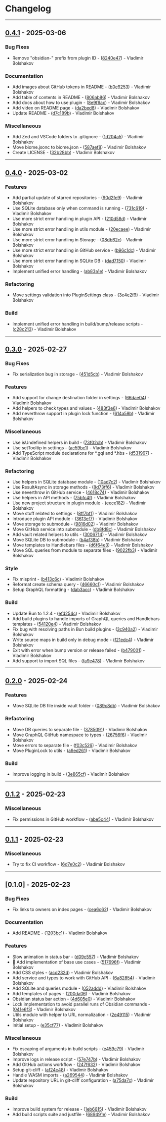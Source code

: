 # Changelog

---
## [0.4.1](https://github.com/vovanbo/obsidian-github-stars/compare/0.4.0..0.4.1) - 2025-03-06

### Bug Fixes

- Remove "obsidian-" prefix from plugin ID - ([8240e47](https://github.com/vovanbo/obsidian-github-stars/commit/8240e47a6f6338c5793d18afb26ae93127a4d94a)) - Vladimir Bolshakov

### Documentation

- Add images about GitHub tokens in README - ([b0e9253](https://github.com/vovanbo/obsidian-github-stars/commit/b0e92533fee05578d8838a5ca122b39d6762fb43)) - Vladimir Bolshakov
- Add table of contents in README - ([806ab86](https://github.com/vovanbo/obsidian-github-stars/commit/806ab86d81c562e0a1b7bc4c61908625c3a09356)) - Vladimir Bolshakov
- Add docs about how to use plugin - ([8e9f6ac](https://github.com/vovanbo/obsidian-github-stars/commit/8e9f6acc5cbee5477b720536c269450dbc82468b)) - Vladimir Bolshakov
- Add video on README page - ([da2bed8](https://github.com/vovanbo/obsidian-github-stars/commit/da2bed86d2a2f0ce7de42ba39e54ca56cc7d3814)) - Vladimir Bolshakov
- Update README - ([d7c189b](https://github.com/vovanbo/obsidian-github-stars/commit/d7c189be95d540521406d57053da141c533d7c25)) - Vladimir Bolshakov

### Miscellaneous

- Add Zed and VSCode folders to .gitignore - ([1d204a5](https://github.com/vovanbo/obsidian-github-stars/commit/1d204a510254654416f129d2fd9ced339b7bda84)) - Vladimir Bolshakov
- Move biome.jsonc to biome.json - ([587aef8](https://github.com/vovanbo/obsidian-github-stars/commit/587aef89c79cdc052d5a26217551701a5ebe2dcb)) - Vladimir Bolshakov
- Create LICENSE - ([32b28bb](https://github.com/vovanbo/obsidian-github-stars/commit/32b28bbc811364f1e134595bfeb6506555051b22)) - Vladimir Bolshakov

---
## [0.4.0](https://github.com/vovanbo/obsidian-github-stars/compare/0.3.0..0.4.0) - 2025-03-02

### Features

- Add partial update of starred repositories - ([90d2fe9](https://github.com/vovanbo/obsidian-github-stars/commit/90d2fe9125954517db9d03a6ce6c9626bc68926f)) - Vladimir Bolshakov
- Use SQLite database only when command is running - ([731c619](https://github.com/vovanbo/obsidian-github-stars/commit/731c619346eaa2bf96ec4b8252f28c40552d74f2)) - Vladimir Bolshakov
- Use more strict error handling in plugin API - ([210d58d](https://github.com/vovanbo/obsidian-github-stars/commit/210d58d8a374ce6d9d61b0b9cc4ccbbd87b00808)) - Vladimir Bolshakov
- Use more strict error handling in utils module - ([20ecaee](https://github.com/vovanbo/obsidian-github-stars/commit/20ecaee7503c241188fee39ad3527e9eb6f5bbc0)) - Vladimir Bolshakov
- Use more strict error handling in Storage - ([08db62c](https://github.com/vovanbo/obsidian-github-stars/commit/08db62cc6adfd3c97af95ecca6d2876a405807e4)) - Vladimir Bolshakov
- Use more strict error handling in GitHub service - ([b96c1dc](https://github.com/vovanbo/obsidian-github-stars/commit/b96c1dc35ff62480f67f6f631a8f7a54a705aba3)) - Vladimir Bolshakov
- Use more strict error handling in SQLite DB - ([dad7150](https://github.com/vovanbo/obsidian-github-stars/commit/dad71505f8b400fef8bca3f269e45c02cc8a5b42)) - Vladimir Bolshakov
- Implement unified error handling - ([ab83a1e](https://github.com/vovanbo/obsidian-github-stars/commit/ab83a1e4d3cd782a3cc9e2d02148c4c14b9348cf)) - Vladimir Bolshakov

### Refactoring

- Move settings validation into PluginSettings class - ([3e4e2f9](https://github.com/vovanbo/obsidian-github-stars/commit/3e4e2f95c74089eeeb10cbc5131ba8ad1c84373e)) - Vladimir Bolshakov

### Build

- Implement unified error handling in build/bump/release scripts - ([c28c213](https://github.com/vovanbo/obsidian-github-stars/commit/c28c213d1289d08458d7f920c2c3cb6863a66443)) - Vladimir Bolshakov

---
## [0.3.0](https://github.com/vovanbo/obsidian-github-stars/compare/0.2.0..0.3.0) - 2025-02-27

### Bug Fixes

- Fix serialization bug in storage - ([451d5cb](https://github.com/vovanbo/obsidian-github-stars/commit/451d5cbcfdb4aec07104046f67dd56f152c1c3e1)) - Vladimir Bolshakov

### Features

- Add support for change destination folder in settings - ([66dae04](https://github.com/vovanbo/obsidian-github-stars/commit/66dae04747ccf71b1bae60c87430db74b2cd0a23)) - Vladimir Bolshakov
- Add helpers to check types and values - ([483f3e6](https://github.com/vovanbo/obsidian-github-stars/commit/483f3e69592735e686c0000f5e2ddcafaaaf67ac)) - Vladimir Bolshakov
- Add neverthrow support in plugin lock function - ([614a58b](https://github.com/vovanbo/obsidian-github-stars/commit/614a58b9e3b8693aca2542161d235868436271a2)) - Vladimir Bolshakov

### Miscellaneous

- Use isUndefined helpers in build - ([73f02cb](https://github.com/vovanbo/obsidian-github-stars/commit/73f02cb595a8079208d54311b38ad230a6dc2c4e)) - Vladimir Bolshakov
- Use setTooltip in settings - ([ac59bc1](https://github.com/vovanbo/obsidian-github-stars/commit/ac59bc14e247e030951109b31af2f4a901bf51b7)) - Vladimir Bolshakov
- Add TypeScript module declarations for *.gql and *.hbs - ([d531997](https://github.com/vovanbo/obsidian-github-stars/commit/d53199734873ea3da94acad49d003e0588aa5808)) - Vladimir Bolshakov

### Refactoring

- Use helpers in SQLite database module - ([10ad7c2](https://github.com/vovanbo/obsidian-github-stars/commit/10ad7c2c3c769ff167fa51bdd58ca95d213fb0a3)) - Vladimir Bolshakov
- Use ResultAsync in storage methods - ([8d73ff6](https://github.com/vovanbo/obsidian-github-stars/commit/8d73ff65338f8b62617089f4c43eb9b30168be0f)) - Vladimir Bolshakov
- Use neverthrow in GitHub service - ([4618c74](https://github.com/vovanbo/obsidian-github-stars/commit/4618c742ba77694bc35592a1497c74de80fdc725)) - Vladimir Bolshakov
- Use helpers in API methods - ([75bfc4f](https://github.com/vovanbo/obsidian-github-stars/commit/75bfc4fa4cf169d76a144bea60afd2891302caee)) - Vladimir Bolshakov
- Use new project structure in plugin module - ([eece182](https://github.com/vovanbo/obsidian-github-stars/commit/eece1823e4d18901794db1084c92bb445ef21002)) - Vladimir Bolshakov
- Move stuff related to settings - ([8ff7bf1](https://github.com/vovanbo/obsidian-github-stars/commit/8ff7bf13048f043896ff475a2e06f59624ff6a3a)) - Vladimir Bolshakov
- Introduce plugin API module - ([3613ef7](https://github.com/vovanbo/obsidian-github-stars/commit/3613ef754fe2864240ab9de252728e1495116826)) - Vladimir Bolshakov
- Move storage to submodule - ([9816d02](https://github.com/vovanbo/obsidian-github-stars/commit/9816d020c438c8e9675024eb261c98f2d023e6af)) - Vladimir Bolshakov
- Move GitHub service into submodule - ([db8fd8c](https://github.com/vovanbo/obsidian-github-stars/commit/db8fd8c189abe6c7bf7acc49153da7a14a89dfa2)) - Vladimir Bolshakov
- Add vault related helpers to utils - ([3006714](https://github.com/vovanbo/obsidian-github-stars/commit/3006714099cb198bedc1edfb3b0d455ef1e4342e)) - Vladimir Bolshakov
- Move SQLite DB to submodule - ([b4af38b](https://github.com/vovanbo/obsidian-github-stars/commit/b4af38b811ae19bb0b41819fffb4b7b57d990aab)) - Vladimir Bolshakov
- Move templates to Handlebars files - ([d6f64e3](https://github.com/vovanbo/obsidian-github-stars/commit/d6f64e35be9e40f672e90f0c0b90e7908d2f1796)) - Vladimir Bolshakov
- Move SQL queries from module to separate files - ([9022fb3](https://github.com/vovanbo/obsidian-github-stars/commit/9022fb38bb06eaefeb7290e520be12dd870409f4)) - Vladimir Bolshakov

### Style

- Fix misprint - ([b413c6c](https://github.com/vovanbo/obsidian-github-stars/commit/b413c6c6cde59f20a2af0c56793180b6c34b486d)) - Vladimir Bolshakov
- Reformat create schema query - ([46660c1](https://github.com/vovanbo/obsidian-github-stars/commit/46660c1ff86f1663a762cc195985b873636354d5)) - Vladimir Bolshakov
- Setup GraphQL formatting - ([dab3acc](https://github.com/vovanbo/obsidian-github-stars/commit/dab3acc6c097a4687f45832c424f773f0cdfd5ac)) - Vladimir Bolshakov

### Build

- Update Bun to 1.2.4 - ([efd254c](https://github.com/vovanbo/obsidian-github-stars/commit/efd254c170104fdddca0b528de176e245347536f)) - Vladimir Bolshakov
- Add build plugins to handle imports of GraphQL queries and Handlebars templates - ([54120e4](https://github.com/vovanbo/obsidian-github-stars/commit/54120e4ce681598756b12f20f1900fe3d5b37166)) - Vladimir Bolshakov
- Fix bug with resolving paths in Bun build plugins - ([3c940a2](https://github.com/vovanbo/obsidian-github-stars/commit/3c940a29216847070dad7c761dae828ac771ba0a)) - Vladimir Bolshakov
- Write source maps in build only in debug mode - ([f21edc4](https://github.com/vovanbo/obsidian-github-stars/commit/f21edc493e261429bb4c25df939ddd918c062176)) - Vladimir Bolshakov
- Exit with error when bump version or release failed - ([b479001](https://github.com/vovanbo/obsidian-github-stars/commit/b4790011326d08fad6cc9fd8479b39052c25c47d)) - Vladimir Bolshakov
- Add support to import SQL files - ([fa9e478](https://github.com/vovanbo/obsidian-github-stars/commit/fa9e4781923714614283dd036ff00df3f6771204)) - Vladimir Bolshakov

---
## [0.2.0](https://github.com/vovanbo/obsidian-github-stars/compare/0.1.2..0.2.0) - 2025-02-24

### Features

- Move SQLite DB file inside vault folder - ([089c8db](https://github.com/vovanbo/obsidian-github-stars/commit/089c8db179069dcb0d162743cd84662b645c3ab8)) - Vladimir Bolshakov

### Refactoring

- Move DB queries to separate file - ([3785091](https://github.com/vovanbo/obsidian-github-stars/commit/3785091777f61415a8c71db5fba5a426b08b70fd)) - Vladimir Bolshakov
- Move GraphQL GitHub namespace to types - ([26756f6](https://github.com/vovanbo/obsidian-github-stars/commit/26756f6b383f43f40ebb6361482aaec5c9db6f55)) - Vladimir Bolshakov
- Move errors to separate file - ([f03c526](https://github.com/vovanbo/obsidian-github-stars/commit/f03c526f4e8f0c269fcf3a0c7e14255a63272c37)) - Vladimir Bolshakov
- Move PluginLock to utils - ([a9ed261](https://github.com/vovanbo/obsidian-github-stars/commit/a9ed2614ffdc8b5849abe78599dd719c802e7868)) - Vladimir Bolshakov

### Build

- Improve logging in build - ([3e865cf](https://github.com/vovanbo/obsidian-github-stars/commit/3e865cf0f4764c714c261daa59ef01cfd7877faf)) - Vladimir Bolshakov

---
## [0.1.2](https://github.com/vovanbo/obsidian-github-stars/compare/0.1.1..0.1.2) - 2025-02-23

### Miscellaneous

- Fix permissions in GitHub workflow - ([abe5c44](https://github.com/vovanbo/obsidian-github-stars/commit/abe5c44b9460268b291777262121f577ca22693e)) - Vladimir Bolshakov

---
## [0.1.1](https://github.com/vovanbo/obsidian-github-stars/compare/0.1.0..0.1.1) - 2025-02-23

### Miscellaneous

- Try to fix CI workflow - ([6d7e0c2](https://github.com/vovanbo/obsidian-github-stars/commit/6d7e0c2a8a88b5b6d4681e9d336365befaec7e77)) - Vladimir Bolshakov

---
## [0.1.0] - 2025-02-23

### Bug Fixes

- Fix links to owners on index pages - ([cea6c62](https://github.com/vovanbo/obsidian-github-stars/commit/cea6c624a7ed675e62249c76b51f331820a926eb)) - Vladimir Bolshakov

### Documentation

- Add README - ([1203bc1](https://github.com/vovanbo/obsidian-github-stars/commit/1203bc129c38371fc9209c84fb158c7885a0913a)) - Vladimir Bolshakov

### Features

- Slow animation in status bar - ([d09c557](https://github.com/vovanbo/obsidian-github-stars/commit/d09c5571b0cf046e57468f2ef8739140b236f064)) - Vladimir Bolshakov
- :tada: Add implementation of base use cases - ([517696f](https://github.com/vovanbo/obsidian-github-stars/commit/517696fb26f3eac1ff25cd855b1ca2a1b54e884b)) - Vladimir Bolshakov
- Add CSS styles - ([acd232d](https://github.com/vovanbo/obsidian-github-stars/commit/acd232d18be3b2a6dec3de5634743c66165899b1)) - Vladimir Bolshakov
- Add service and types to work with GitHub API - ([6a82854](https://github.com/vovanbo/obsidian-github-stars/commit/6a82854e5a6d7f55996660b93e2cdd71df6d16b9)) - Vladimir Bolshakov
- Add SQLite and queries module - ([052addd](https://github.com/vovanbo/obsidian-github-stars/commit/052adddbea557efee12ace323af8ccfdb3b0bf17)) - Vladimir Bolshakov
- Add templates of pages - ([200da06](https://github.com/vovanbo/obsidian-github-stars/commit/200da06f6f7417eb21d04c65f16f264173e1a023)) - Vladimir Bolshakov
- Obsidian status bar action - ([4d605e0](https://github.com/vovanbo/obsidian-github-stars/commit/4d605e0950dd30c1852a3fdef385da3d4d7879c1)) - Vladimir Bolshakov
- Lock implementation to avoid parallel runs of Obsidian commands - ([041e6f3](https://github.com/vovanbo/obsidian-github-stars/commit/041e6f3f6cdc459346be0f99cd0054ef57f26a4d)) - Vladimir Bolshakov
- Utils module with helper to URL normalization - ([2e49115](https://github.com/vovanbo/obsidian-github-stars/commit/2e4911525ed569d21812774719894da3fcdafa5e)) - Vladimir Bolshakov
- Initial setup - ([e35cf77](https://github.com/vovanbo/obsidian-github-stars/commit/e35cf7702b8094c7636789aacdbd51532415e52c)) - Vladimir Bolshakov

### Miscellaneous

- Fix escaping of arguments in build scripts - ([e459c79](https://github.com/vovanbo/obsidian-github-stars/commit/e459c79be67d2aa3361a0f6bfd3ad2da6cd0d3fc)) - Vladimir Bolshakov
- Improve logs in release script - ([57e747b](https://github.com/vovanbo/obsidian-github-stars/commit/57e747bd24f68aa627997e93863379e5c60dbd54)) - Vladimir Bolshakov
- Add GitHub actions workflow - ([247f632](https://github.com/vovanbo/obsidian-github-stars/commit/247f63212fe2d05e8906540de247ce2c1b26b23c)) - Vladimir Bolshakov
- Setup git-cliff - ([af24c48](https://github.com/vovanbo/obsidian-github-stars/commit/af24c48cf555d7884895af05a737777e2134a204)) - Vladimir Bolshakov
- Handle WASM imports - ([a269544](https://github.com/vovanbo/obsidian-github-stars/commit/a269544048f18ad5190b3b4dfeb7d33e1949eed7)) - Vladimir Bolshakov
- Update repository URL in git-cliff configuration - ([a75da7c](https://github.com/vovanbo/obsidian-github-stars/commit/a75da7c3b2bc06c37ff158065ec912cddb6255e5)) - Vladimir Bolshakov

### Build

- Improve build system for release - ([1eb6615](https://github.com/vovanbo/obsidian-github-stars/commit/1eb6615625f21f92289bc173474c964aa255888c)) - Vladimir Bolshakov
- Add build scripts suite and justfile - ([689491e](https://github.com/vovanbo/obsidian-github-stars/commit/689491e1ab7d487332da79bc329cf597ea385354)) - Vladimir Bolshakov



